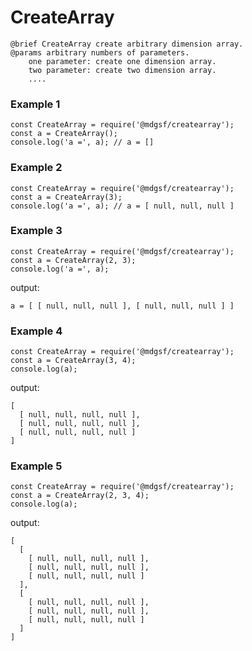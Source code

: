 # CreateArray

```
@brief CreateArray create arbitrary dimension array.
@params arbitrary numbers of parameters.
    one parameter: create one dimension array.
    two parameter: create two dimension array.
    ....
```

### Example 1

```
const CreateArray = require('@mdgsf/createarray');
const a = CreateArray();
console.log('a =', a); // a = []
```

### Example 2

```
const CreateArray = require('@mdgsf/createarray');
const a = CreateArray(3);
console.log('a =', a); // a = [ null, null, null ]
```

### Example 3

```
const CreateArray = require('@mdgsf/createarray');
const a = CreateArray(2, 3);
console.log('a =', a);
```

output:

```
a = [ [ null, null, null ], [ null, null, null ] ]
```

### Example 4

```
const CreateArray = require('@mdgsf/createarray');
const a = CreateArray(3, 4);
console.log(a);
```

output:

```
[
  [ null, null, null, null ],
  [ null, null, null, null ],
  [ null, null, null, null ]
]
```

### Example 5

```
const CreateArray = require('@mdgsf/createarray');
const a = CreateArray(2, 3, 4);
console.log(a);
```

output:

```
[
  [
    [ null, null, null, null ],
    [ null, null, null, null ],
    [ null, null, null, null ]
  ],
  [
    [ null, null, null, null ],
    [ null, null, null, null ],
    [ null, null, null, null ]
  ]
]
```
